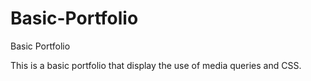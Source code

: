 # Basic-Portfolio
Basic Portfolio

This is a basic portfolio that display the use of media queries and CSS. 
